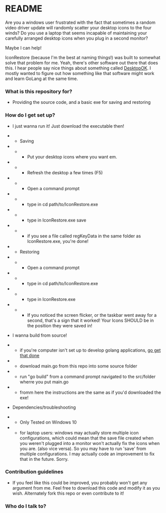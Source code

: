 # README #

Are you a windows user frustrated with the fact that sometimes a random video driver update will randomly scatter your desktop icons to the four winds?  Do you use a laptop that seems incapable of maintaining your carefully arranged desktop icons when you plug in a second monitor?

Maybe I can help!

IconRestore (because I'm the best at naming things!) was built to somewhat solve that problem for me. Yeah, there's other software out there that does this.  I hear people say nice things about something called [DesktopOK](http://bfy.tw/CO9K).  I mostly wanted to figure out how something like that software might work and learn GoLang at the same time.

### What is this repository for? ###

* Providing the source code, and a basic exe for saving and restoring

### How do I get set up? ###

* I just wanna run it!
Just download the executable then!

* * Saving
* * * Put your desktop icons where you want em.
* * * Refresh the desktop a few times (F5)
* * * Open a command prompt
* * * type in cd path/to/IconRestore.exe
* * * type in IconRestore.exe save
* * * if you see a file called regKeyData in the same folder as IconRestore.exe, you're done!

* * Restoring
* * * Open a command prompt
* * * type in cd path/to/IconRestore.exe
* * * type in IconRestore.exe
* * * If you noticed the screen flicker, or the taskbar went away for a second, that's a sign that it worked!  Your Icons SHOULD be in the position they were saved in!

* I wanna build from source!
* * if you're computer isn't set up to develop golang applications, [go get that done](https://golang.org/doc/install)
* * download main.go from this repo into some source folder
* * run "go build" from a command prompt navigated to the src/folder wherre you put main.go
* * fromm here the instructions are the same as if you'd downloaded the exe!


* Dependencies/troubleshooting
* * Only Tested on Windows 10
* * for laptop users: windows may actually store multiple icon configurations, which could mean that the save file created when you weren't plugged into a monitor won't actually fix the icons when you are. (also vice versa).  So you may have to run 'save' from multiple configurations.  I may actually code an improvement to fix that in the future.  Sorry.

### Contribution guidelines ###

* If you feel like this could be improved, you probably won't get any argument from me.  Feel free to download this code and modify it as you wish.  Alternately fork this repo or even contribute to it!

### Who do I talk to? ###